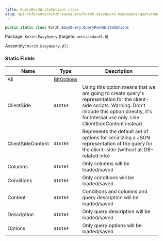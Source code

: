 ```yaml
---
title: QueryReadWriteOptions class
slug: api-reference/korzh-easyquery/korzh-easyquery-namespace/queryreadwriteoptions-class
---
```

```csharp
public static class Korzh.EasyQuery.QueryReadWriteOptions

```
Package: `Korzh.EasyQuery` (targets: `netstandard2.0`)

Assembly: `Korzh.EasyQuery.dll`

### Static Fields

| Name | Type | Description | 
| --- | --- | --- | 
| All | [BitOptions](/api-reference/easydata-core/easydata-namespace/bitoptions-class) |  | 
| ClientSide | `UInt64` | Using this option means that we are going to create query's representation for the client-side scripts.  Warning: Don't inlcude this option directly, it's for internal use only. Use ClientSideContent instead | 
| ClientSideContent | `UInt64` | Represents the default set of options for serializing a JSON representation of the query for the client-side (without all DB-related info) | 
| Columns | `UInt64` | Only columns will be loaded/saved | 
| Conditions | `UInt64` | Only conditions will be loaded/saved | 
| Content | `UInt64` | Conditions and columns and query description will be loaded/saved | 
| Description | `UInt64` | Only query description will be loaded/saved | 
| Options | `UInt64` | Only query options will be loaded/saved |